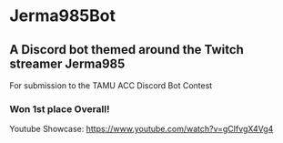 # Jerma985Bot
A Discord bot themed around the Twitch streamer Jerma985
---
For submission to the TAMU ACC Discord Bot Contest
### Won 1st place Overall!
Youtube Showcase:
https://www.youtube.com/watch?v=gCIfvgX4Vg4
